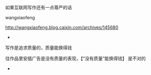 
如果互联网写作还有一点尊严的话

wangxiaofeng

http://wangxiaofeng.blog.caixin.com/archives/145680


-

写作是追求质量的，质量能换得钱

往作品里安插广告是没有质量的表现，【“没有质量”能换得钱】 是不对的

-
